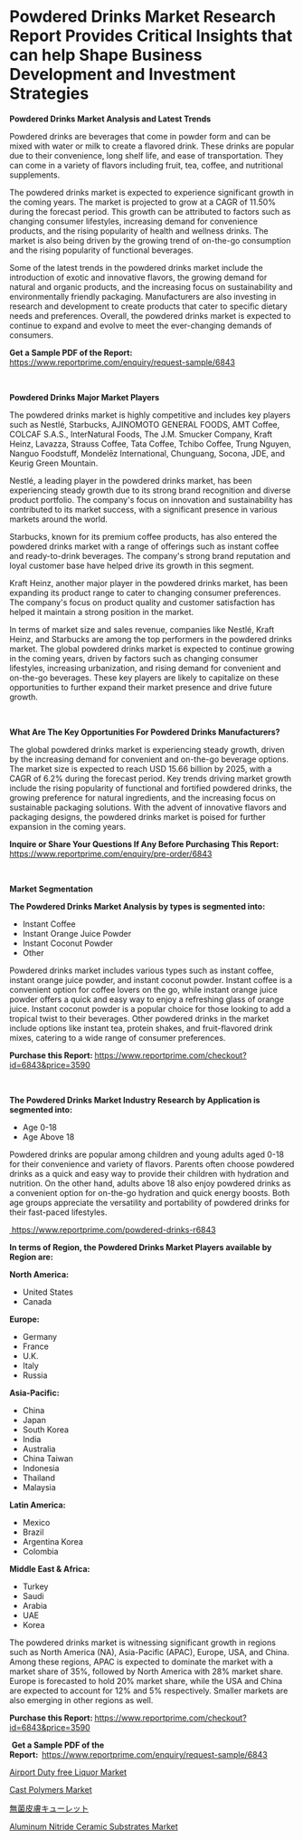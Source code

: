 <p><h1>Powdered Drinks Market Research Report Provides Critical Insights that can help Shape Business Development and Investment Strategies</h1></p><p><strong>Powdered Drinks Market Analysis and Latest Trends</strong></p>
<p><p>Powdered drinks are beverages that come in powder form and can be mixed with water or milk to create a flavored drink. These drinks are popular due to their convenience, long shelf life, and ease of transportation. They can come in a variety of flavors including fruit, tea, coffee, and nutritional supplements.</p><p>The powdered drinks market is expected to experience significant growth in the coming years. The market is projected to grow at a CAGR of 11.50% during the forecast period. This growth can be attributed to factors such as changing consumer lifestyles, increasing demand for convenience products, and the rising popularity of health and wellness drinks. The market is also being driven by the growing trend of on-the-go consumption and the rising popularity of functional beverages.</p><p>Some of the latest trends in the powdered drinks market include the introduction of exotic and innovative flavors, the growing demand for natural and organic products, and the increasing focus on sustainability and environmentally friendly packaging. Manufacturers are also investing in research and development to create products that cater to specific dietary needs and preferences. Overall, the powdered drinks market is expected to continue to expand and evolve to meet the ever-changing demands of consumers.</p></p>
<p><strong>Get a Sample PDF of the Report:&nbsp;</strong> <a href="https://www.reportprime.com/enquiry/request-sample/6843">https://www.reportprime.com/enquiry/request-sample/6843</a></p>
<p>&nbsp;</p>
<p><strong>Powdered Drinks Major Market Players</strong></p>
<p><p>The powdered drinks market is highly competitive and includes key players such as Nestlé, Starbucks, AJINOMOTO GENERAL FOODS, AMT Coffee, COLCAF S.A.S., InterNatural Foods, The J.M. Smucker Company, Kraft Heinz, Lavazza, Strauss Coffee, Tata Coffee, Tchibo Coffee, Trung Nguyen, Nanguo Foodstuff, Mondelēz International, Chunguang, Socona, JDE, and Keurig Green Mountain.</p><p>Nestlé, a leading player in the powdered drinks market, has been experiencing steady growth due to its strong brand recognition and diverse product portfolio. The company's focus on innovation and sustainability has contributed to its market success, with a significant presence in various markets around the world.</p><p>Starbucks, known for its premium coffee products, has also entered the powdered drinks market with a range of offerings such as instant coffee and ready-to-drink beverages. The company's strong brand reputation and loyal customer base have helped drive its growth in this segment.</p><p>Kraft Heinz, another major player in the powdered drinks market, has been expanding its product range to cater to changing consumer preferences. The company's focus on product quality and customer satisfaction has helped it maintain a strong position in the market.</p><p>In terms of market size and sales revenue, companies like Nestlé, Kraft Heinz, and Starbucks are among the top performers in the powdered drinks market. The global powdered drinks market is expected to continue growing in the coming years, driven by factors such as changing consumer lifestyles, increasing urbanization, and rising demand for convenient and on-the-go beverages. These key players are likely to capitalize on these opportunities to further expand their market presence and drive future growth.</p></p>
<p>&nbsp;</p>
<p><strong>What Are The Key Opportunities For Powdered Drinks Manufacturers?</strong></p>
<p><p>The global powdered drinks market is experiencing steady growth, driven by the increasing demand for convenient and on-the-go beverage options. The market size is expected to reach USD 15.66 billion by 2025, with a CAGR of 6.2% during the forecast period. Key trends driving market growth include the rising popularity of functional and fortified powdered drinks, the growing preference for natural ingredients, and the increasing focus on sustainable packaging solutions. With the advent of innovative flavors and packaging designs, the powdered drinks market is poised for further expansion in the coming years.</p></p>
<p><strong>Inquire or Share Your Questions If Any Before Purchasing This Report:</strong> <a href="https://www.reportprime.com/enquiry/pre-order/6843">https://www.reportprime.com/enquiry/pre-order/6843</a></p>
<p>&nbsp;</p>
<p><strong>Market Segmentation</strong></p>
<p><strong>The Powdered Drinks Market Analysis by types is segmented into:</strong></p>
<p><ul><li>Instant Coffee</li><li>Instant Orange Juice Powder</li><li>Instant Coconut Powder</li><li>Other</li></ul></p>
<p><p>Powdered drinks market includes various types such as instant coffee, instant orange juice powder, and instant coconut powder. Instant coffee is a convenient option for coffee lovers on the go, while instant orange juice powder offers a quick and easy way to enjoy a refreshing glass of orange juice. Instant coconut powder is a popular choice for those looking to add a tropical twist to their beverages. Other powdered drinks in the market include options like instant tea, protein shakes, and fruit-flavored drink mixes, catering to a wide range of consumer preferences.</p></p>
<p><strong>Purchase this Report:&nbsp;</strong><a href="https://www.reportprime.com/checkout?id=6843&price=3590">https://www.reportprime.com/checkout?id=6843&price=3590</a></p>
<p>&nbsp;</p>
<p><strong>The Powdered Drinks Market Industry Research by Application is segmented into:</strong></p>
<p><ul><li>Age 0-18</li><li>Age Above 18</li></ul></p>
<p><p>Powdered drinks are popular among children and young adults aged 0-18 for their convenience and variety of flavors. Parents often choose powdered drinks as a quick and easy way to provide their children with hydration and nutrition. On the other hand, adults above 18 also enjoy powdered drinks as a convenient option for on-the-go hydration and quick energy boosts. Both age groups appreciate the versatility and portability of powdered drinks for their fast-paced lifestyles.</p></p>
<p><a href="https://www.reportprime.com/powdered-drinks-r6843">&nbsp;https://www.reportprime.com/powdered-drinks-r6843</a></p>
<p><strong>In terms of Region, the Powdered Drinks Market Players available by Region are:</strong></p>
<p>
    <p> <strong> North America: </strong>
        <ul>
            <li>United States</li>
            <li>Canada</li>
        </ul>
        </p> 
    <p> <strong> Europe: </strong>
        <ul>
            <li>Germany</li>
            <li>France</li>
            <li>U.K.</li>
            <li>Italy</li>
            <li>Russia</li>
        </ul>
        </p> 
    <p> <strong> Asia-Pacific: </strong>
        <ul>
            <li>China</li>
            <li>Japan</li>
            <li>South Korea</li>
            <li>India</li>
            <li>Australia</li>
            <li>China Taiwan</li>
            <li>Indonesia</li>
            <li>Thailand</li>
            <li>Malaysia</li>
        </ul>
        </p> 
    <p> <strong> Latin America: </strong>
        <ul>
            <li>Mexico</li>
            <li>Brazil</li>
            <li>Argentina Korea</li>
            <li>Colombia</li>
        </ul>
        </p> 
    <p> <strong> Middle East & Africa: </strong>
        <ul>
            <li>Turkey</li>
            <li>Saudi</li>
            <li>Arabia</li>
            <li>UAE</li>
            <li>Korea</li>
        </ul>
    </p>
    </p>
<p><p>The powdered drinks market is witnessing significant growth in regions such as North America (NA), Asia-Pacific (APAC), Europe, USA, and China. Among these regions, APAC is expected to dominate the market with a market share of 35%, followed by North America with 28% market share. Europe is forecasted to hold 20% market share, while the USA and China are expected to account for 12% and 5% respectively. Smaller markets are also emerging in other regions as well.</p></p>
<p><strong>Purchase this Report: </strong><a href="https://www.reportprime.com/checkout?id=6843&price=3590">https://www.reportprime.com/checkout?id=6843&price=3590</a></p>
<p>&nbsp;<strong>Get a Sample PDF of the Report:&nbsp;&nbsp;</strong><a href="https://www.reportprime.com/enquiry/request-sample/6843">https://www.reportprime.com/enquiry/request-sample/6843</a></p>
<p><strong></strong></p>
<p><p><a href="https://github.com/HenrietteMills1/Market-Research-Report-List-1/blob/main/airport-duty-free-liquor-market.md">Airport Duty free Liquor Market</a></p><p><a href="https://www.linkedin.com/pulse/cast-polymers-market-research-report-reveals-latest-trends-opportunities-vqixc">Cast Polymers Market</a></p><p><a href="https://github.com/GiovaniLeannon/Market-Research-Report-List-1/blob/main/929057481248.md">無菌皮膚キューレット</a></p><p><a href="https://www.linkedin.com/pulse/aluminum-nitride-ceramic-substrates-market-provides-6hpzc">Aluminum Nitride Ceramic Substrates Market</a></p></p>
